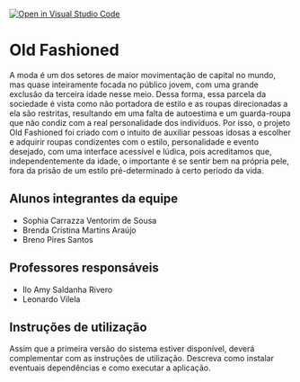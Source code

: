 [![Open in Visual Studio Code](https://classroom.github.com/assets/open-in-vscode-718a45dd9cf7e7f842a935f5ebbe5719a5e09af4491e668f4dbf3b35d5cca122.svg)](https://classroom.github.com/online_ide?assignment_repo_id=10811698&assignment_repo_type=AssignmentRepo)
# Old Fashioned
A moda é um dos setores de maior movimentação de capital no mundo, mas quase inteiramente focada no público jovem, com uma grande exclusão da terceira idade nesse meio. Dessa forma, essa parcela da sociedade é vista como não portadora de estilo e as roupas direcionadas a ela são restritas, resultando em uma falta de autoestima e um guarda-roupa que não condiz com a real personalidade dos indivíduos. Por isso, o projeto Old Fashioned foi criado com o intuito de auxiliar pessoas idosas a escolher e adquirir roupas condizentes com o estilo, personalidade e evento desejado, com uma interface acessível e lúdica, pois acreditamos que, independentemente da idade, o importante é se sentir bem na própria pele, fora da prisão de um estilo pré-determinado à certo período da vida.

## Alunos integrantes da equipe

* Sophia Carrazza Ventorim de Sousa
* Brenda Cristina Martins Araújo
* Breno Pires Santos

## Professores responsáveis

* Ilo Amy Saldanha Rivero
* Leonardo Vilela

## Instruções de utilização

Assim que a primeira versão do sistema estiver disponível, deverá complementar com as instruções de utilização. Descreva como instalar eventuais dependências e como executar a aplicação.

